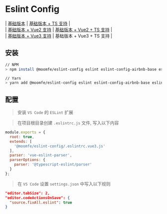 # Eslint Config

| [基础版本](./README.md) | [基础版本 + TS 支持](./README.TS.md) |<br>
| [基础版本 + Vue2 支持](./README.VUE.md) | [基础版本 + Vue2 + TS 支持](./README.VUE.TS.md) |<br>
| [基础版本 + Vue3 支持](./README.VUE3.md) | 基础版本 + Vue3 + TS 支持 |

## 安装

```bash
// NPM
> npm install @moomfe/eslint-config eslint eslint-config-airbnb-base eslint-plugin-import vue-eslint-parser typescript @typescript-eslint/parser eslint-plugin-vue --save-dev

// Yarn
> yarn add @moomfe/eslint-config eslint eslint-config-airbnb-base eslint-plugin-import vue-eslint-parser typescript @typescript-eslint/parser eslint-plugin-vue --dev
```

## 配置

> 安装 `VS Code` 的 `ESLint` 扩展

> 在项目根目录创建 `.eslintrc.js` 文件, 写入以下内容

```js
module.exports = {
  root: true,
  extends: [
    '@moomfe/eslint-config/.eslintrc.vue3.js'
  ],
  parser: 'vue-eslint-parser',
  parserOptions: {
    parser: '@typescript-eslint/parser'
  }
};
```

> 在 `VS Code` 设置 `settings.json` 中写入以下规则

```json
"editor.tabSize": 2,
"editor.codeActionsOnSave": {
  "source.fixAll.eslint": true
}
```
